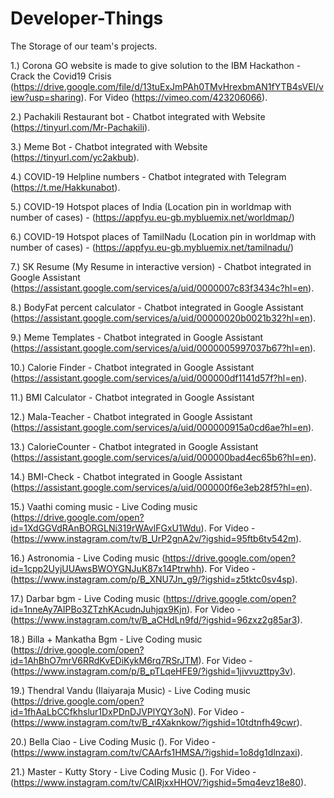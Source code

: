# Developer-Things
The Storage of our team's projects.

1.) Corona GO website is made to give solution to the IBM Hackathon - Crack the Covid19 Crisis (https://drive.google.com/file/d/13tuExJmPAh0TMvHrexbmAN1fYTB4sVEl/view?usp=sharing). For Video (https://vimeo.com/423206066).  

2.) Pachakili Restaurant bot - Chatbot integrated with Website (https://tinyurl.com/Mr-Pachakili).

3.) Meme Bot - Chatbot integrated with Website (https://tinyurl.com/yc2akbub).

4.) COVID-19 Helpline numbers - Chatbot integrated with Telegram (https://t.me/Hakkunabot).

5.) COVID-19 Hotspot places of India (Location pin in worldmap with number of cases) - (https://appfyu.eu-gb.mybluemix.net/worldmap/)

6.) COVID-19 Hotspot places of TamilNadu (Location pin in worldmap with number of cases) - (https://appfyu.eu-gb.mybluemix.net/tamilnadu/)

7.) SK Resume (My Resume in interactive version) - Chatbot integrated in Google Assistant (https://assistant.google.com/services/a/uid/0000007c83f3434c?hl=en).

8.) BodyFat percent calculator - Chatbot integrated in Google Assistant (https://assistant.google.com/services/a/uid/00000020b0021b32?hl=en).

9.) Meme Templates - Chatbot integrated in Google Assistant (https://assistant.google.com/services/a/uid/0000005997037b67?hl=en).

10.) Calorie Finder - Chatbot integrated in Google Assistant (https://assistant.google.com/services/a/uid/000000df1141d57f?hl=en).

11.) BMI Calculator - Chatbot integrated in Google Assistant

12.) Mala-Teacher - Chatbot integrated in Google Assistant (https://assistant.google.com/services/a/uid/000000915a0cd6ae?hl=en).

13.) CalorieCounter - Chatbot integrated in Google Assistant (https://assistant.google.com/services/a/uid/000000bad4ec65b6?hl=en).

14.) BMI-Check - Chatbot integrated in Google Assistant (https://assistant.google.com/services/a/uid/000000f6e3eb28f5?hl=en).

15.) Vaathi coming music - Live Coding music (https://drive.google.com/open?id=1XdGGVdRAnBORGLNi319rWAvlFGxU1Wdu). For Video - (https://www.instagram.com/tv/B_UrP2gnA2v/?igshid=95ftb6tv542m).

16.) Astronomia - Live Coding music (https://drive.google.com/open?id=1cpp2UyjUUAwsBWOYGNJuK87x14Ptrwhh). For Video - (https://www.instagram.com/p/B_XNU7Jn_g9/?igshid=z5tktc0sv4sp).

17.) Darbar bgm - Live Coding music (https://drive.google.com/open?id=1nneAy7AIPBo3ZTzhKAcudnJuhjqx9Kjn). For Video - (https://www.instagram.com/tv/B_aCHdLn9fd/?igshid=96zxz2g85ar3).

18.) Billa + Mankatha Bgm - Live Coding music (https://drive.google.com/open?id=1AhBhO7mrV6RRdKvEDiKykM6rq7RSrJTM).
For Video - (https://www.instagram.com/p/B_pTLqeHFE9/?igshid=1jivvuzttpy3v).

19.) Thendral Vandu (Ilaiyaraja Music) - Live Coding music (https://drive.google.com/open?id=1fhAaLbCCfkhslur1DxPDnDJVPlYQY3oN).
For Video - (https://www.instagram.com/tv/B_r4Xaknkow/?igshid=10tdtnfh49cwr).

20.) Bella Ciao - Live Coding Music ().
For Video - (https://www.instagram.com/tv/CAArfs1HMSA/?igshid=1o8dg1dlnzaxi).

21.) Master - Kutty Story - Live Coding Music ().
For Video - (https://www.instagram.com/tv/CAIRjxxHHOV/?igshid=5mq4evz18e80).
